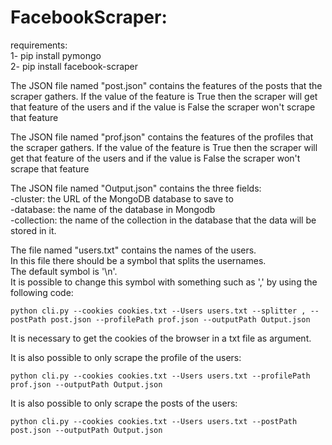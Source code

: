 # FacebookScraper:

requirements:<br />
1- pip install pymongo<br />
2- pip install facebook-scraper

The JSON file named "post.json" contains the features of the posts that the scraper gathers. If the value of the feature is True then the scraper will get that feature of the users and if the value is False the scraper won't scrape that feature

The JSON file named "prof.json" contains the features of the profiles that the scraper gathers. If the value of the feature is True then the scraper will get that feature of the users and if the value is False the scraper won't scrape that feature

The JSON file named "Output.json" contains the three fields:<br />
-cluster: the URL of the MongoDB database to save to<br />
-database: the name of the database in Mongodb<br />
-collection: the name of the collection in the database that the data will be stored in it.<br />

The file named "users.txt" contains the names of the users.<br />
In this file there should be a symbol that splits the usernames.<br />
The default symbol is '\n'.<br />
It is possible to change this symbol with something such as ',' by using the following code:
```
python cli.py --cookies cookies.txt --Users users.txt --splitter , --postPath post.json --profilePath prof.json --outputPath Output.json
```
It is necessary to get the cookies of the browser in a txt file as argument.

It is also possible to only scrape the profile of the users:
```
python cli.py --cookies cookies.txt --Users users.txt --profilePath prof.json --outputPath Output.json
```
It is also possible to only scrape the posts of the users:
```
python cli.py --cookies cookies.txt --Users users.txt --postPath post.json --outputPath Output.json
```

